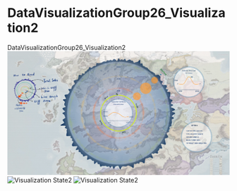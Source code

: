 # DataVisualizationGroup26_Visualization2
DataVisualizationGroup26_Visualization2
![Visualization State1](public/VisualizationDetailedStatus.png)
![Visualization State2](VisulizationSimpleStatus.png)
![Visualization State2](Faerun-Map-Redone-Roll-20-Res-Hexes.png)
